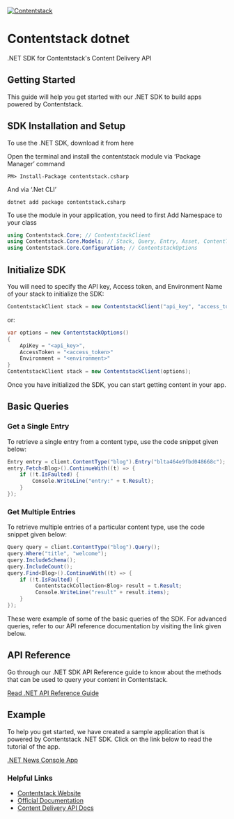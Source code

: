 ﻿[![Contentstack](https://www.contentstack.com/docs/static/images/contentstack.png)](https://www.contentstack.com/)
# Contentstack dotnet

.NET SDK for Contentstack's Content Delivery API

## Getting Started

This guide will help you get started with our .NET SDK to build apps powered by Contentstack.

## SDK Installation and Setup

To use the .NET SDK, download it from here

Open the terminal and install the contentstack module via ‘Package Manager’ command

``` console
PM> Install-Package contentstack.csharp
```
And via ‘.Net CLI’
``` console
dotnet add package contentstack.csharp
```
To use the module in your application, you need to first Add Namespace to your class

``` cs
using Contentstack.Core; // ContentstackClient 
using Contentstack.Core.Models; // Stack, Query, Entry, Asset, ContentType, ContentstackCollection
using Contentstack.Core.Configuration; // ContentstackOptions
```

## Initialize SDK

You will need to specify the API key, Access token, and Environment Name of your stack to initialize the SDK:

``` cs
ContentstackClient stack = new ContentstackClient("api_key", "access_token", "enviroment_name");
```
or:

``` cs
var options = new ContentstackOptions()
{
    ApiKey = "<api_key>",
    AccessToken = "<access_token>"
    Environment = "<environment>"
}
ContentstackClient stack = new ContentstackClient(options);
```

Once you have initialized the SDK, you can start getting content in your app.

## Basic Queries

### Get a Single Entry

To retrieve a single entry from a content type, use the code snippet given below:
``` cs
Entry entry = client.ContentType("blog").Entry("blta464e9fbd048668c");
entry.Fetch<Blog>().ContinueWith((t) => { 
    if (!t.IsFaulted) { 
        Console.WriteLine("entry:" + t.Result);  
    } 
});
```

### Get Multiple Entries

To retrieve multiple entries of a particular content type, use the code snippet given below:

``` cs
Query query = client.ContentType("blog").Query(); 
query.Where("title", "welcome"); 
query.IncludeSchema(); 
query.IncludeCount(); 
query.Find<Blog>().ContinueWith((t) => { 
    if (!t.IsFaulted) { 
         ContentstackCollection<Blog> result = t.Result; 
         Console.WriteLine("result" + result.items); 
    } 
});
```
These were example of some of the basic queries of the SDK. For advanced queries, refer to our API reference documentation by visiting the link given below.

## API Reference
Go through our .NET SDK API Reference guide to know about the methods that can be used to query your content in Contentstack.

[Read .NET API Reference Guide](https://www.contentstack.com/docs/platforms/dot-net/api-reference/api/index.html)

## Example
To help you get started, we have created a sample application that is powered by Contentstack .NET SDK. Click on the link below to read the tutorial of the app.

[.NET News Console App](https://www.contentstack.com/docs/example-apps/build-a-news-app-using-contentstack-dot-net-sdk)


### Helpful Links

- [Contentstack Website](https://www.contentstack.com) 
- [Official Documentation](https://contentstack.com/docs) 
- [Content Delivery API Docs](https://contentstack.com/docs/apis/content-delivery-api/) 
